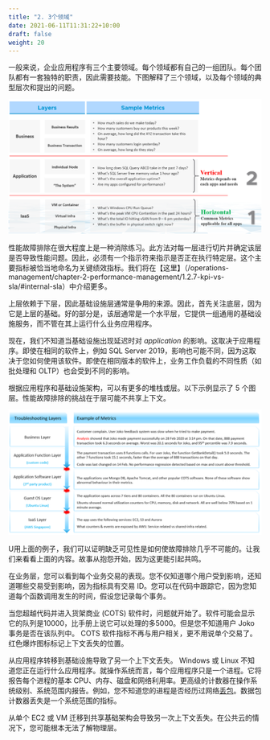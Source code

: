 ```yaml
---
title: "2. 3个领域"
date: 2021-06-11T11:31:22+10:00
draft: false
weight: 20
---
```


一般来说，企业应用程序有三个主要领域。每个领域都有自己的一组团队。每个团队都有一套独特的职责，因此需要技能。下图解释了三个领域，以及每个领域的典型层次和提出的问题。

![3个字段解释](1.2.2-fig-1.png)

性能故障排除在很大程度上是一种消除练习。此方法对每一层进行切片并确定该层是否导致性能问题。因此，必须有一个指示符来指示是否正在执行特定层。这个主要指标被恰当地命名为关键绩效指标。我们将在【这里】（/operations-management/chapter-2-performance-management/1.2.7-kpi-vs-sla/#internal-sla）中介绍更多。

上层依赖于下层，因此基础设施层通常是争用的来源。因此，首先关注底层，因为它是上层的基础。好的部分是，该层通常是一个水平层，它提供一组通用的基础设施服务，而不管在其上运行什么业务应用程序。

现在，我们不知道当基础设施出现延迟时对 _application_ 的影响。这取决于应用程序。即使在相同的软件上，例如 SQL Server 2019，影响也可能不同，因为这取决于您如何使用该软件。即使在相同版本的软件上，业务工作负载的不同性质（如批处理和 OLTP）也会受到不同的影响。

根据应用程序和基础设施架构，可以有更多的堆栈或层。以下示例显示了 5 个图层。性能故障排除的挑战在于层可能不共享上下文。

![故障排除层](1.2.2-fig-2.png)

U用上面的例子，我们可以证明缺乏可见性是如何使故障排除几乎不可能的。让我们来看看上面的内容。故事从抱怨开始，因为这更能引起共鸣。

在业务层，您可以看到每个业务交易的表现。您不仅知道哪个用户受到影响，还知道哪些交易受到影响，因为指标具有交易 ID。您可以在代码中跟踪它，因为您知道每个函数调用发生的时间，假设您记录每个事务。

当您超越代码并进入货架商业 (COTS) 软件时，问题就开始了。软件可能会显示它的队列是10000，比手册上说它可以处理的多5000。但是您不知道用户 Joko 事务是否在该队列中。 COTS 软件指标不再与用户相关，更不用说单个交易了。红色爆炸图标标记上下文丢失的位置。

从应用程序转移到基础设施导致了另一个上下文丢失。 Windows 或 Linux 不知道您正在运行什么应用程序。就操作系统而言，每个应用程序只是一个进程。它将报告每个进程的基本 CPU、内存、磁盘和网络利用率。更高级的计数器在操作系统级别、系统范围内报告。例如，您不知道您的进程是否经历过网络[丢包](https://en.wikipedia.org/wiki/Packet_loss)。数据包计数器丢失是一个系统范围的指标。

从单个 EC2 或 VM 迁移到共享基础架构会导致另一次上下文丢失。在公共云的情况下，您可能根本无法了解物理层。